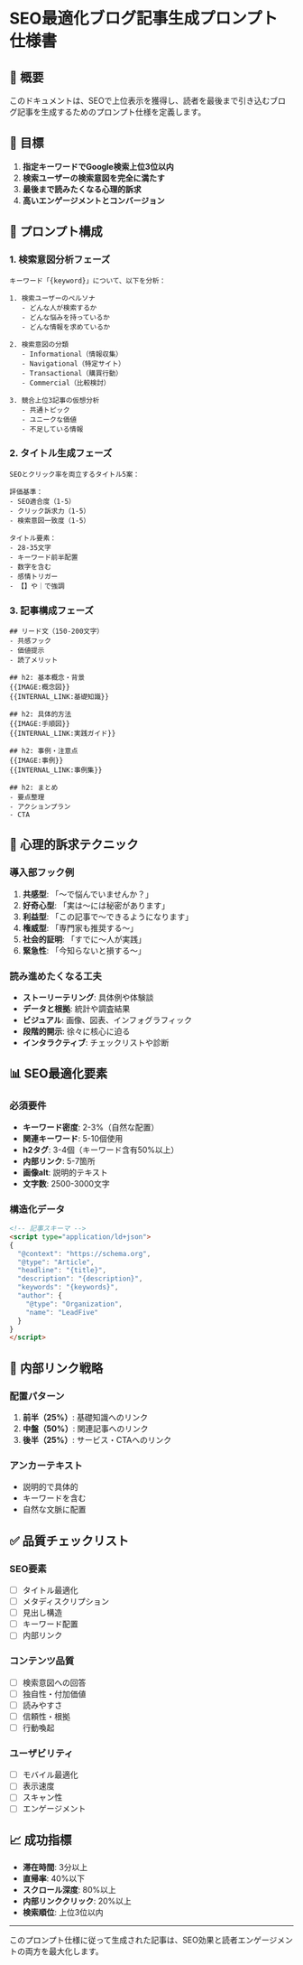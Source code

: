 # SEO最適化ブログ記事生成プロンプト仕様書

## 📌 概要

このドキュメントは、SEOで上位表示を獲得し、読者を最後まで引き込むブログ記事を生成するためのプロンプト仕様を定義します。

## 🎯 目標

1. **指定キーワードでGoogle検索上位3位以内**
2. **検索ユーザーの検索意図を完全に満たす**
3. **最後まで読みたくなる心理的訴求**
4. **高いエンゲージメントとコンバージョン**

## 📝 プロンプト構成

### 1. 検索意図分析フェーズ

```
キーワード「{keyword}」について、以下を分析：

1. 検索ユーザーのペルソナ
   - どんな人が検索するか
   - どんな悩みを持っているか
   - どんな情報を求めているか

2. 検索意図の分類
   - Informational（情報収集）
   - Navigational（特定サイト）
   - Transactional（購買行動）
   - Commercial（比較検討）

3. 競合上位3記事の仮想分析
   - 共通トピック
   - ユニークな価値
   - 不足している情報
```

### 2. タイトル生成フェーズ

```
SEOとクリック率を両立するタイトル5案：

評価基準：
- SEO適合度（1-5）
- クリック訴求力（1-5）
- 検索意図一致度（1-5）

タイトル要素：
- 28-35文字
- キーワード前半配置
- 数字を含む
- 感情トリガー
- 【】や｜で強調
```

### 3. 記事構成フェーズ

```
## リード文（150-200文字）
- 共感フック
- 価値提示
- 読了メリット

## h2: 基本概念・背景
{{IMAGE:概念図}}
{{INTERNAL_LINK:基礎知識}}

## h2: 具体的方法
{{IMAGE:手順図}}
{{INTERNAL_LINK:実践ガイド}}

## h2: 事例・注意点
{{IMAGE:事例}}
{{INTERNAL_LINK:事例集}}

## h2: まとめ
- 要点整理
- アクションプラン
- CTA
```

## 🧠 心理的訴求テクニック

### 導入部フック例

1. **共感型**: 「〜で悩んでいませんか？」
2. **好奇心型**: 「実は〜には秘密があります」
3. **利益型**: 「この記事で〜できるようになります」
4. **権威型**: 「専門家も推奨する〜」
5. **社会的証明**: 「すでに〜人が実践」
6. **緊急性**: 「今知らないと損する〜」

### 読み進めたくなる工夫

- **ストーリーテリング**: 具体例や体験談
- **データと根拠**: 統計や調査結果
- **ビジュアル**: 画像、図表、インフォグラフィック
- **段階的開示**: 徐々に核心に迫る
- **インタラクティブ**: チェックリストや診断

## 📊 SEO最適化要素

### 必須要件

- **キーワード密度**: 2-3%（自然な配置）
- **関連キーワード**: 5-10個使用
- **h2タグ**: 3-4個（キーワード含有50%以上）
- **内部リンク**: 5-7箇所
- **画像alt**: 説明的テキスト
- **文字数**: 2500-3000文字

### 構造化データ

```html
<!-- 記事スキーマ -->
<script type="application/ld+json">
{
  "@context": "https://schema.org",
  "@type": "Article",
  "headline": "{title}",
  "description": "{description}",
  "keywords": "{keywords}",
  "author": {
    "@type": "Organization",
    "name": "LeadFive"
  }
}
</script>
```

## 🔗 内部リンク戦略

### 配置パターン

1. **前半（25%）**: 基礎知識へのリンク
2. **中盤（50%）**: 関連記事へのリンク
3. **後半（25%）**: サービス・CTAへのリンク

### アンカーテキスト

- 説明的で具体的
- キーワードを含む
- 自然な文脈に配置

## ✅ 品質チェックリスト

### SEO要素
- [ ] タイトル最適化
- [ ] メタディスクリプション
- [ ] 見出し構造
- [ ] キーワード配置
- [ ] 内部リンク

### コンテンツ品質
- [ ] 検索意図への回答
- [ ] 独自性・付加価値
- [ ] 読みやすさ
- [ ] 信頼性・根拠
- [ ] 行動喚起

### ユーザビリティ
- [ ] モバイル最適化
- [ ] 表示速度
- [ ] スキャン性
- [ ] エンゲージメント

## 📈 成功指標

- **滞在時間**: 3分以上
- **直帰率**: 40%以下
- **スクロール深度**: 80%以上
- **内部リンククリック**: 20%以上
- **検索順位**: 上位3位以内

---

このプロンプト仕様に従って生成された記事は、SEO効果と読者エンゲージメントの両方を最大化します。